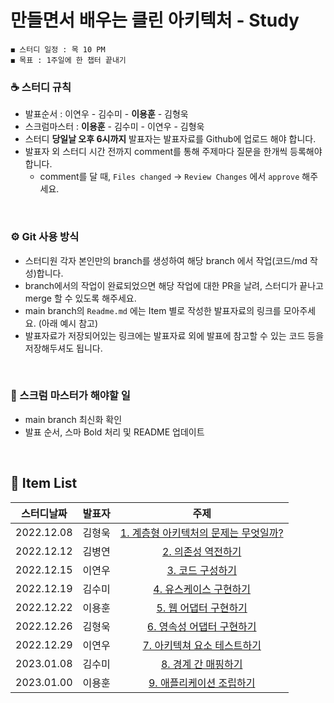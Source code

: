 # 만들면서 배우는 클린 아키텍처 - Study

    ◼︎ 스터디 일정 : 목 10 PM
    ◼︎ 목표 : 1주일에 한 챕터 끝내기
    
### ☕️ 스터디 규칙

- 발표순서 : 이연우 - 김수미 - **이용훈** - 김형욱
- 스크럼마스터 : **이용훈** - 김수미 - 이연우 - 김형욱
- 스터디 **당일날 오후 6시까지** 발표자는 발표자료를 Github에 업로드 해야 합니다.
- 발표자 외 스터디 시간 전까지 comment를 통해 주제마다 질문을 한개씩 등록해야 합니다.
    - comment를 달 때, `Files changed` → `Review Changes` 에서 `approve` 해주세요.
<br>

### ⚙️ Git 사용 방식

- 스터디원 각자 본인만의 branch를 생성하여 해당 branch 에서 작업(코드/md 작성)합니다.
- branch에서의 작업이 완료되었으면 해당 작업에 대한 PR을 날려, 스터디가 끝나고 merge 할 수 있도록 해주세요.
- main branch의 `Readme.md` 에는 Item 별로 작성한 발표자료의 링크를 모아주세요. (아래 예시 참고)
- 발표자료가 저장되어있는 링크에는 발표자료 외에 발표에 참고할 수 있는 코드 등을 저장해두셔도 됩니다.
<br>

### 📌 스크럼 마스터가 해야할 일

- main branch 최신화 확인
- 발표 순서, 스마 Bold 처리 및 README 업데이트
<br>


## 🍄 Item List

|   스터디날짜    | 발표자 |                                                                                                             주제                                                                                                              |
|:----------:|:---:|:---------------------------------------------------------------------------------------------------------------------------------------------------------------------------------------------------------------------------:|
| 2022.12.08 | 김형욱 |                                                             [1. 계층형 아키텍처의 문제는 무엇일까?](https://morning-paprika-8fa.notion.site/ee84e67d9a2c4801b43d5e62fd90979d)                                                              |
| 2022.12.12 | 김병연 |                    [2. 의존성 역전하기](https://github.com/Dev-Prison/Clean-Architecture/blob/main/src/main/java/com/clean/document/ch2/%EC%9D%98%EC%A1%B4%EC%84%B1%20%EC%97%AD%EC%A0%84%ED%95%98%EA%B8%B0.md)                     |
| 2022.12.15 | 이연우 |                        [3. 코드 구성하기](https://github.com/Dev-Prison/Clean-Architecture/blob/main/src/main/java/com/clean/document/ch3/ch3_%EC%BD%94%EB%93%9C_%EA%B5%AC%EC%84%B1%ED%95%98%EA%B8%B0.md)                         |
| 2022.12.19 | 김수미 |          [4. 유스케이스 구현하기](https://github.com/Dev-Prison/Clean-Architecture/blob/main/src/main/java/com/clean/document/ch4/%EC%9C%A0%EC%8A%A4%EC%BC%80%EC%9D%B4%EC%8A%A4%20%EA%B5%AC%ED%98%84%ED%95%98%EA%B8%B0.md)           |
| 2022.12.22 | 이용훈 |             [5. 웹 어댑터 구현하기](https://github.com/Dev-Prison/Clean-Architecture/blob/main/src/main/java/com/clean/document/ch5/%EC%9B%B9%20%EC%96%B4%ED%83%AD%ED%84%B0%20%EA%B5%AC%ED%98%84%ED%95%98%EA%B8%B0.md)              |
| 2022.12.26 | 김형욱 |   [6. 영속성 어댑터 구현하기](https://github.com/Dev-Prison/Clean-Architecture/blob/main/src/main/java/com/clean/document/ch6/%EC%98%81%EC%86%8D%EC%84%B1%20%EC%96%B4%EB%8C%91%ED%84%B0%20%EA%B5%AC%ED%98%84%ED%95%98%EA%B8%B0.md)    |
| 2022.12.29 | 이연우 | [7. 아키텍쳐 요소 테스트하기](https://github.com/Dev-Prison/Clean-Architecture/blob/main/src/main/java/com/clean/document/ch7/%EC%95%84%ED%82%A4%ED%85%8D%EC%B3%90%EC%9A%94%EC%86%8C_%ED%85%8C%EC%8A%A4%ED%8A%B8%ED%95%98%EA%B8%B0.md) |
| 2023.01.08 | 김수미 |                  [8. 경계 간 매핑하기](https://github.com/Dev-Prison/Clean-Architecture/blob/main/src/main/java/com/clean/document/ch8/%EA%B2%BD%EA%B3%84%20%EA%B0%84%20%EB%A7%A4%ED%95%91%ED%95%98%EA%B8%B0.md)                   |
| 2023.01.00 | 이용훈 |                                                                                                     [9. 애플리케이션 조립하기]()                                                                                                      |